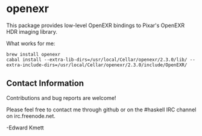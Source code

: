openexr
=======

This package provides low-level OpenEXR bindings to Pixar's OpenEXR HDR imaging library.

What works for me:

```
brew install openexr
cabal install --extra-lib-dirs=/usr/local/Cellar/openexr/2.3.0/lib/ --extra-include-dirs=/usr/local/Cellar/openexr/2.3.0/include/OpenEXR/
```

Contact Information
-------------------

Contributions and bug reports are welcome!

Please feel free to contact me through github or on the #haskell IRC channel on irc.freenode.net.

-Edward Kmett
